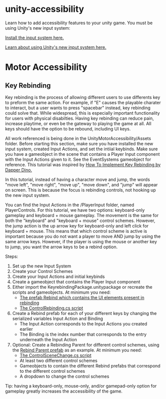 # unity-accessibility
Learn how to add accessibility features to your unity game. 
You must be using Unity's new input system:

[Install the input system here.](https://docs.unity3d.com/Packages/com.unity.inputsystem@1.5/manual/Installation.html)

[Learn about using Unity's new input system here.](https://gamedevbeginner.com/input-in-unity-made-easy-complete-guide-to-the-new-system/)


<h1>Motor Accessibility</h1>


<h2>Key Rebinding</h2>

Key rebinding is the process of allowing different users to use differents key to preform the same action. For example, if "E" causes the playable charater to interact, but a user wants to press "spacebar" instead, key rebinding could solve that. While widespread, this is especially important functionality for users with physical disabilties. Having key rebinding can reduce pain, increase playtime, or even be the gateway to playing the game at all. All keys should have the option to be rebound, including UI keys. 

All work referenced is being done in the UnityMotorAccessibility/Assets folder. Before starting this section, make sure you have installed the new input system, created Input Actions, and set the intiial keybinds. Make sure you have a gameobject in the scene that contains a Player Input component with the Input Actions given to it. See the EventSystems gameobject for reference. This tutorial was inspired by [How To Implement Key Rebinding by Dapper Dino.](https://www.youtube.com/watch?v=dUCcZrPhwSo)

In this tutorial, instead of having a character move and jump, the words "move left", "move right", "move up", "move down", and "jump" will appear on screen. This is because the focus is rebinding controls, not hooking up the new input system. 

You can find the Input Actions in the /PlayerInput folder, named PlayerControls. For this tutorial, we have two options: keyboard-only gameplay and keyboard + mouse gameplay. The movement is the same for both the "keyboard" and "keyboard + mouse" control schemes. However, the jump action is the up arrow key for keyboard-only and left click for keyboard + mouse. This means that which control scheme is active is important because you do not want a player to move AND jump by using the same arrow keys. However, if the player is using the mouse or another key to jump, you want the arrow keys to be a rebind option. 

Steps:
<ol>
  <li>Set up the new Input System</li>
  <li>Create your Control Schemes</li>
  <li>Create your Input Actions and initial keybinds</li>
  <li>Create a gameobject that contains the Player Input component</li>
  <li>
  Either import the KeyrebindingPackage.unitypackage or recreate the scripts and gameobjects. At minimum you need: 
  <ul>
    <li><a href="https://github.com/krs9851/unity-accessibility/blob/main/Motor%20Accessibility/UnityMotorAccessibility/Assets/Prefabs/Rebind.prefab">The prefab Rebind which contains the UI elements present in rebinding</a></li>
    <li><a href="https://github.com/krs9851/unity-accessibility/blob/main/Motor%20Accessibility/UnityMotorAccessibility/Assets/_Scripts/ControlRebinding.cs">The ControlRebinding.cs script</a></li>
  </ul>
  </li>
  <li>Create a Rebind prefab for each of your different keys by changing the serialized variables Input Action and Binding
  <ul>
    <li>The Input Action corresponds to the Input Actions you created earlier</li>
    <li>The Binding is the index number that corresponds to the entry underneath the Input Action</li>
  </ul>
  </li>
  <li>Optional: Create a Rebinding Parent for different control schemes, using the <a href="https://github.com/krs9851/unity-accessibility/blob/main/Motor%20Accessibility/UnityMotorAccessibility/Assets/Prefabs/Rebinding%20Parent.prefab">Rebind Parent prefab</a> as an example. At minimum you need: 
  <ul>
    <li><a href="https://github.com/krs9851/unity-accessibility/blob/main/Motor%20Accessibility/UnityMotorAccessibility/Assets/_Scripts/ControlSceneChange.cs">The ControlSceneChange.cs script</a></li>
    <li>At least two different control schemes</li>
    <li>Gameobjects to contain the different Rebind prefabs that correspond to the different control schemes</li>
    <li>A dropdown to change the control schemes</li>
  </ul>
  </li>
</ol>

Tip: having a keyboard-only, mouse-only, and/or gamepad-only option for gameplay greatly increases the accessibility of the game. 
